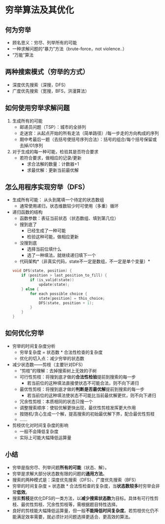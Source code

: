 # 穷举算法及其优化
## 何为穷举

- 顾名思义：穷尽、列举所有的可能
- 一种求解问题的“暴力”方法（brute-force，not violence..）
- “万能”算法

## 两种搜索模式（穷举的方式）
- 深度优先搜索（深搜，DFS）
- 广度优先搜索（宽搜，BFS，洪漫算法）

## 如何使用穷举求解问题
1. 生成所有的可能
    - 邮递员问题（TSP）：城市的全排列
    - 走迷宫：从起点开始的所有走法（简单路径）/每一步走的方向构成的序列
    - 期中考最后一题（去括号使括号序列合法）：括号的组合/每个括号保留或去掉/01序列
2. 对于生成的每一种可能，检验其是否符合要求
    - 若符合要求，做相应的记录/更新
        - 求合法解的数量：计数器+1
        - 求最优解：更新当前最优解

## 怎么用程序实现穷举（DFS）
- 生成所有可能： 从头到尾填一个待定的状态数组
    - 通常使用递归，状态维数较少时可使用（多重）循环
- 递归函数的结构
    - 函数参数：表征当前状态（状态数组、填到第几位）
    - 搜到底了
        - 已经生成了一种可能
        - 检验这种可能，做相应更新
    - 没搜到底
        - 选择当前位填什么
        - 选了一种填法，就继续递归填下一个
    - 代码架构*（非真实代码，state不一定是数组，不一定是单个变量）*
    ```c++
    void DFS(state, position) {
        if (position > last_position_to_fill) {
            if (is_valid(state))
                update(state);
        } else {
            for each possible choice {
                state[position] = this_choice;
                DFS(state, position + 1);
            }
        }
    }

    ```
    
## 如何优化穷举
- 穷举的时间复杂度分析
    - 穷举复杂度 = 状态数 * 合法性检查的复杂度
    - 优化的切入点：减少穷举的状态数
- 减少状态数——剪枝（主要针对DFS）
    - “剪枝”的理解：去掉搜索树上无效的子树
    - 可行性剪枝：将搜到底才做的**合法性检验**提前到搜索的每一步
        - 若当前位的这种填法直接使状态不可能合法，则不向下递归
    - 最优性剪枝：将搜到底才做的**判断是否最优解**提前到搜索的每一步
        - 若当前位的这种填法使状态不可能比当前最优解更优，则不向下递归
    - 冗余性剪枝：本质相同的状态只搜一个
    - 调整搜索顺序：使较优解更快出现，最优性剪枝发挥更大作用
    - 按随机/贪心生成一个解，提高搜索的初始最优解下界，配合最优性剪枝
    - ……
- 剪枝优化对时间复杂度的影响
    - 一般不会降低复杂度
    - 实际上可能大幅降低运算量

## 小结
- 穷举是指穷尽、列举问题**所有的可能**（状态、解）。
- 穷举是求解大部分状态数有限的问题的**通用方法**。
- 搜索的两种模式是：深度优先搜索（DFS）、广度优先搜索（BFS）
- 穷举的时间复杂度 = 状态数 \* 合法性检查的复杂度，当**状态数较多**时穷举会非常**低效**。
- 搜索**剪枝**是优化DFS的一类方法，以**减少搜索状态数**为目标。具体有可行性剪枝、最优性剪枝、冗余性剪枝等，需根据题目特性选择。
- 良好的剪枝能大幅降低运算量，但一般**不能降低时间复杂度**。若剪枝优化仍不能满足效率需要，就必须针对问题选择更适合、更高效的算法。

